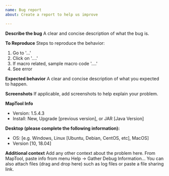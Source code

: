 ```yaml
---
name: Bug report
about: Create a report to help us improve

---
```


**Describe the bug**
A clear and concise description of what the bug is.

**To Reproduce**
Steps to reproduce the behavior:
1. Go to '...'
2. Click on '....'
3. If macro related, sample macro code '....'
4. See error

**Expected behavior**
A clear and concise description of what you expected to happen.

**Screenshots**
If applicable, add screenshots to help explain your problem.

**MapTool Info**
- Version: 1.5.4.3
- Install: New, Upgrade [previous version], or JAR [Java Version]

**Desktop (please complete the following information):**
 - OS: [e.g. Windows, Linux [Ubuntu, Debian, CentOS, etc], MacOS]
 - Version [10, 18.04]

**Additional context**
Add any other context about the problem here.
From MapTool, paste info from menu Help -> Gather Debug Information...
You can also attach files (drag and drop here) such as log files or paste a file sharing link.
